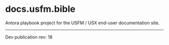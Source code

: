# docs.usfm.bible
Antora playbook project for the USFM / USX end-user documentation site.

---

Dev publication rev: 18